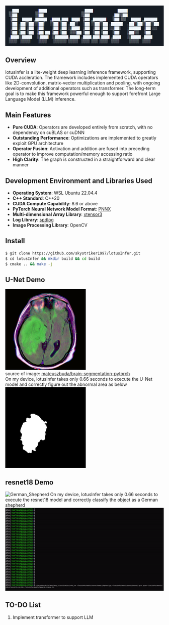 ![logo](logo/logo.png)

## Overview

lotusInfer is a lite-weight deep learning inference framework, supporting CUDA accleration. The framework includes implemented CUDA operators like 2D-convolution, matrix-vector multiplication and pooling, with ongoing development of additional operators such as transformer. The long-term goal is to make this framework powerful enough to support forefront Large Language Model (LLM) inference.


## Main Features
- **Pure CUDA**: Operators are developed entirely from scratch, with no dependency on cuBLAS or cuDNN
- **Outstanding Performance**: Optimizations are implemented to greatly exploit GPU architecture
- **Operator Fusion**: Activation and addition are fused into preceding operator to improve computation/memory accessing ratio
- **High Clarity**: The graph is constructed in a straightforward and clear manner



## Development Environment and Libraries Used
- **Operating System**: WSL Ubuntu 22.04.4 
- **C++ Standard**: C++20
- **CUDA Compute Capability**: 8.6 or above
- **PyTorch Neural Network Model Format**: [PNNX](https://github.com/Tencent/ncnn/tree/master/tools/pnnx)
- **Multi-dimensional Array Library**: [xtensor3](https://xtensor.readthedocs.io/en/latest/)
- **Log Library**: [spdlog](https://github.com/gabime/spdlog)
- **Image Processing Library**: OpenCV


## Install
```bash
$ git clone https://github.com/skystriker1997/lotusInfer.git
$ cd lotusInfer && mkdir build && cd build
$ cmake .. && make -j
```

## U-Net Demo
![CT scan](models/unet/TCGA_CS_4944.png)  
source of image: [mateuszbuda/brain-segmentation-pytorch](https://github.com/mateuszbuda/brain-segmentation-pytorch/raw/master/assets/TCGA_CS_4944.png)  
On my device, lotusInfer takes only 0.66 seconds to execute the U-Net model and correctly figure out the abnormal area as below
![abnormal area](records/abnormal_organization.png)

## resnet18 Demo
![German_Shepherd](models/resnet/German_Shepherd.jpg) 
On my device, lotusInfer takes only 0.66 seconds to execute the resnet18 model and correctly classify the object as a German shepherd
![resnet18_speedtest](records/Recording_resnet_infer.gif) 

## TO-DO List
1. Implement transformer to support LLM




